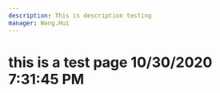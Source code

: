 ```yaml
---
description: This is description testing
manager: Wang.Hui
---
```

# this is a test page 10/30/2020 7:31:45 PM